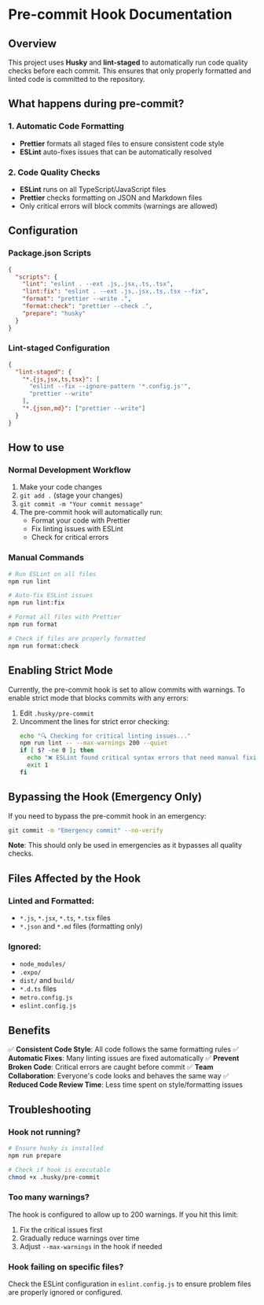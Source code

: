 # Pre-commit Hook Documentation

## Overview

This project uses **Husky** and **lint-staged** to automatically run code quality checks before each commit. This ensures that only properly formatted and linted code is committed to the repository.

## What happens during pre-commit?

### 1. **Automatic Code Formatting**

- **Prettier** formats all staged files to ensure consistent code style
- **ESLint** auto-fixes issues that can be automatically resolved

### 2. **Code Quality Checks**

- **ESLint** runs on all TypeScript/JavaScript files
- **Prettier** checks formatting on JSON and Markdown files
- Only critical errors will block commits (warnings are allowed)

## Configuration

### Package.json Scripts

```json
{
  "scripts": {
    "lint": "eslint . --ext .js,.jsx,.ts,.tsx",
    "lint:fix": "eslint . --ext .js,.jsx,.ts,.tsx --fix",
    "format": "prettier --write .",
    "format:check": "prettier --check .",
    "prepare": "husky"
  }
}
```

### Lint-staged Configuration

```json
{
  "lint-staged": {
    "*.{js,jsx,ts,tsx}": [
      "eslint --fix --ignore-pattern '*.config.js'",
      "prettier --write"
    ],
    "*.{json,md}": ["prettier --write"]
  }
}
```

## How to use

### Normal Development Workflow

1. Make your code changes
2. `git add .` (stage your changes)
3. `git commit -m "Your commit message"`
4. The pre-commit hook will automatically run:
   - Format your code with Prettier
   - Fix linting issues with ESLint
   - Check for critical errors

### Manual Commands

```bash
# Run ESLint on all files
npm run lint

# Auto-fix ESLint issues
npm run lint:fix

# Format all files with Prettier
npm run format

# Check if files are properly formatted
npm run format:check
```

## Enabling Strict Mode

Currently, the pre-commit hook is set to allow commits with warnings. To enable strict mode that blocks commits with any errors:

1. Edit `.husky/pre-commit`
2. Uncomment the lines for strict error checking:
   ```bash
   echo "🔍 Checking for critical linting issues..."
   npm run lint -- --max-warnings 200 --quiet
   if [ $? -ne 0 ]; then
     echo "❌ ESLint found critical syntax errors that need manual fixing. Please fix them before committing."
     exit 1
   fi
   ```

## Bypassing the Hook (Emergency Only)

If you need to bypass the pre-commit hook in an emergency:

```bash
git commit -m "Emergency commit" --no-verify
```

**Note**: This should only be used in emergencies as it bypasses all quality checks.

## Files Affected by the Hook

### Linted and Formatted:

- `*.js`, `*.jsx`, `*.ts`, `*.tsx` files
- `*.json` and `*.md` files (formatting only)

### Ignored:

- `node_modules/`
- `.expo/`
- `dist/` and `build/`
- `*.d.ts` files
- `metro.config.js`
- `eslint.config.js`

## Benefits

✅ **Consistent Code Style**: All code follows the same formatting rules
✅ **Automatic Fixes**: Many linting issues are fixed automatically
✅ **Prevent Broken Code**: Critical errors are caught before commit
✅ **Team Collaboration**: Everyone's code looks and behaves the same way
✅ **Reduced Code Review Time**: Less time spent on style/formatting issues

## Troubleshooting

### Hook not running?

```bash
# Ensure husky is installed
npm run prepare

# Check if hook is executable
chmod +x .husky/pre-commit
```

### Too many warnings?

The hook is configured to allow up to 200 warnings. If you hit this limit:

1. Fix the critical issues first
2. Gradually reduce warnings over time
3. Adjust `--max-warnings` in the hook if needed

### Hook failing on specific files?

Check the ESLint configuration in `eslint.config.js` to ensure problem files are properly ignored or configured.
